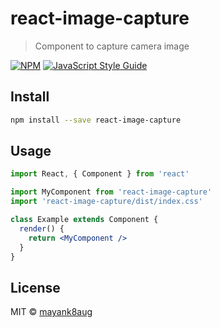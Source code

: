 # react-image-capture

> Component to capture camera image

[![NPM](https://img.shields.io/npm/v/react-image-capture.svg)](https://www.npmjs.com/package/react-image-capture) [![JavaScript Style Guide](https://img.shields.io/badge/code_style-standard-brightgreen.svg)](https://standardjs.com)

## Install

```bash
npm install --save react-image-capture
```

## Usage

```jsx
import React, { Component } from 'react'

import MyComponent from 'react-image-capture'
import 'react-image-capture/dist/index.css'

class Example extends Component {
  render() {
    return <MyComponent />
  }
}
```

## License

MIT © [mayank8aug](https://github.com/mayank8aug)
